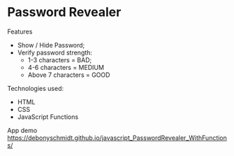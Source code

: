 # Password Revealer

Features
* Show / Hide Password;
* Verify password strength:
    * 1-3 characters = BAD;
    * 4-6 characters = MEDIUM
    * Above 7 characters = GOOD

Technologies used:
* HTML
* CSS
* JavaScript Functions

App demo
https://debonyschmidt.github.io/javascript_PasswordRevealer_WithFunctions/
